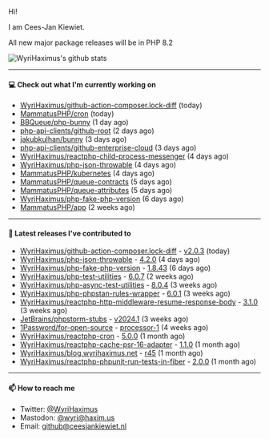 Hi!

I am Cees-Jan Kiewiet.

All new major package releases will be in PHP 8.2

![WyriHaximus's github stats](https://github-readme-stats.vercel.app/api?username=WyriHaximus&show_icons=true)

---

#### 💻 Check out what I'm currently working on

- [WyriHaximus/github-action-composer.lock-diff](https://github.com/WyriHaximus/github-action-composer.lock-diff) (today)
- [MammatusPHP/cron](https://github.com/MammatusPHP/cron) (today)
- [BBQueue/php-bunny](https://github.com/BBQueue/php-bunny) (1 day ago)
- [php-api-clients/github-root](https://github.com/php-api-clients/github-root) (2 days ago)
- [jakubkulhan/bunny](https://github.com/jakubkulhan/bunny) (3 days ago)
- [php-api-clients/github-enterprise-cloud](https://github.com/php-api-clients/github-enterprise-cloud) (3 days ago)
- [WyriHaximus/reactphp-child-process-messenger](https://github.com/WyriHaximus/reactphp-child-process-messenger) (4 days ago)
- [WyriHaximus/php-json-throwable](https://github.com/WyriHaximus/php-json-throwable) (4 days ago)
- [MammatusPHP/kubernetes](https://github.com/MammatusPHP/kubernetes) (4 days ago)
- [MammatusPHP/queue-contracts](https://github.com/MammatusPHP/queue-contracts) (5 days ago)
- [MammatusPHP/queue-attributes](https://github.com/MammatusPHP/queue-attributes) (5 days ago)
- [WyriHaximus/php-fake-php-version](https://github.com/WyriHaximus/php-fake-php-version) (6 days ago)
- [MammatusPHP/app](https://github.com/MammatusPHP/app) (2 weeks ago)

---

#### 🔭 Latest releases I've contributed to

- [WyriHaximus/github-action-composer.lock-diff](https://github.com/WyriHaximus/github-action-composer.lock-diff) - [v2.0.3](https://github.com/WyriHaximus/github-action-composer.lock-diff/releases/tag/v2.0.3) (today)
- [WyriHaximus/php-json-throwable](https://github.com/WyriHaximus/php-json-throwable) - [4.2.0](https://github.com/WyriHaximus/php-json-throwable/releases/tag/4.2.0) (4 days ago)
- [WyriHaximus/php-fake-php-version](https://github.com/WyriHaximus/php-fake-php-version) - [1.8.43](https://github.com/WyriHaximus/php-fake-php-version/releases/tag/1.8.43) (6 days ago)
- [WyriHaximus/php-test-utilities](https://github.com/WyriHaximus/php-test-utilities) - [6.0.7](https://github.com/WyriHaximus/php-test-utilities/releases/tag/6.0.7) (2 weeks ago)
- [WyriHaximus/php-async-test-utilities](https://github.com/WyriHaximus/php-async-test-utilities) - [8.0.4](https://github.com/WyriHaximus/php-async-test-utilities/releases/tag/8.0.4) (3 weeks ago)
- [WyriHaximus/php-phpstan-rules-wrapper](https://github.com/WyriHaximus/php-phpstan-rules-wrapper) - [6.0.1](https://github.com/WyriHaximus/php-phpstan-rules-wrapper/releases/tag/6.0.1) (3 weeks ago)
- [WyriHaximus/reactphp-http-middleware-resume-response-body](https://github.com/WyriHaximus/reactphp-http-middleware-resume-response-body) - [3.1.0](https://github.com/WyriHaximus/reactphp-http-middleware-resume-response-body/releases/tag/3.1.0) (3 weeks ago)
- [JetBrains/phpstorm-stubs](https://github.com/JetBrains/phpstorm-stubs) - [v2024.1](https://github.com/JetBrains/phpstorm-stubs/releases/tag/v2024.1) (3 weeks ago)
- [1Password/for-open-source](https://github.com/1Password/for-open-source) - [processor-1](https://github.com/1Password/for-open-source/releases/tag/processor-1) (4 weeks ago)
- [WyriHaximus/reactphp-cron](https://github.com/WyriHaximus/reactphp-cron) - [5.0.0](https://github.com/WyriHaximus/reactphp-cron/releases/tag/5.0.0) (1 month ago)
- [WyriHaximus/reactphp-cache-psr-16-adapter](https://github.com/WyriHaximus/reactphp-cache-psr-16-adapter) - [1.1.0](https://github.com/WyriHaximus/reactphp-cache-psr-16-adapter/releases/tag/1.1.0) (1 month ago)
- [WyriHaximus/blog.wyrihaximus.net](https://github.com/WyriHaximus/blog.wyrihaximus.net) - [r45](https://github.com/WyriHaximus/blog.wyrihaximus.net/releases/tag/r45) (1 month ago)
- [WyriHaximus/reactphp-phpunit-run-tests-in-fiber](https://github.com/WyriHaximus/reactphp-phpunit-run-tests-in-fiber) - [2.0.0](https://github.com/WyriHaximus/reactphp-phpunit-run-tests-in-fiber/releases/tag/2.0.0) (1 month ago)

---

#### 📫 How to reach me

- Twitter: [@WyriHaximus](https://twitter.com/WyriHaximus)
- Mastodon: [@wyri@haxim.us](https://toot-toot.wyrihaxim.us/@wyri)
- Email: [github@ceesjankiewiet.nl](mailto:github@ceesjankiewiet.nl)
